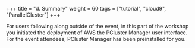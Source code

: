 +++
title = "d. Summary"
weight = 60
tags = ["tutorial", "cloud9", "ParallelCluster"]
+++

For users following along outside of the event, in this part of the workshop you initiated the deployment of AWS  the PCluster Manager user interface. For the event attendees, PCluster Manager has been preinstalled for you.
